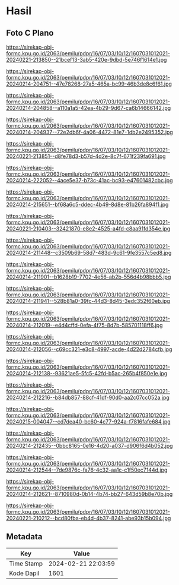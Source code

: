# Hasil

## Foto C Plano

https://sirekap-obj-formc.kpu.go.id/2063/pemilu/pdpr/16/07/03/10/12/1607031012021-20240221-213850--21bcef13-3ab5-420e-9dbd-5e746f1614e1.jpg

https://sirekap-obj-formc.kpu.go.id/2063/pemilu/pdpr/16/07/03/10/12/1607031012021-20240214-204751--47e78268-27a5-465a-bc99-46b3de8c6f61.jpg

https://sirekap-obj-formc.kpu.go.id/2063/pemilu/pdpr/16/07/03/10/12/1607031012021-20240214-204858--a110a1a5-42ea-4b29-9d67-ca6b14666142.jpg

https://sirekap-obj-formc.kpu.go.id/2063/pemilu/pdpr/16/07/03/10/12/1607031012021-20240214-204937--72e2db6f-4a06-4472-81e7-1db2e2495352.jpg

https://sirekap-obj-formc.kpu.go.id/2063/pemilu/pdpr/16/07/03/10/12/1607031012021-20240221-213851--d8fe78d3-b57d-4d2e-8c7f-671f239fa691.jpg

https://sirekap-obj-formc.kpu.go.id/2063/pemilu/pdpr/16/07/03/10/12/1607031012021-20240214-222052--4ace5e37-b73c-41ac-bc93-e47601482cbc.jpg

https://sirekap-obj-formc.kpu.go.id/2063/pemilu/pdpr/16/07/03/10/12/1607031012021-20240214-215651--bf68a6c5-ddec-4b49-8d8e-81b26fa894f1.jpg

https://sirekap-obj-formc.kpu.go.id/2063/pemilu/pdpr/16/07/03/10/12/1607031012021-20240221-210403--32421870-e8e2-4525-a4fd-c8aa91fd354e.jpg

https://sirekap-obj-formc.kpu.go.id/2063/pemilu/pdpr/16/07/03/10/12/1607031012021-20240214-211448--c3509b69-58d7-483d-9c61-9fe3557c5ed8.jpg

https://sirekap-obj-formc.kpu.go.id/2063/pemilu/pdpr/16/07/03/10/12/1607031012021-20240214-211901--b1628b19-7702-4e56-ab2b-556d4b98bbb5.jpg

https://sirekap-obj-formc.kpu.go.id/2063/pemilu/pdpr/16/07/03/10/12/1607031012021-20240214-211941--528b81a0-39fc-44d3-8d45-3edc352f60eb.jpg

https://sirekap-obj-formc.kpu.go.id/2063/pemilu/pdpr/16/07/03/10/12/1607031012021-20240214-212019--e4d4cffd-0efa-4f75-8d7b-585701118ff6.jpg

https://sirekap-obj-formc.kpu.go.id/2063/pemilu/pdpr/16/07/03/10/12/1607031012021-20240214-212056--c69cc321-e3c8-4997-acde-4d22d2784cfb.jpg

https://sirekap-obj-formc.kpu.go.id/2063/pemilu/pdpr/16/07/03/10/12/1607031012021-20240214-212138--93621ae5-5fc5-42fd-b5ac-265b4f850e1e.jpg

https://sirekap-obj-formc.kpu.go.id/2063/pemilu/pdpr/16/07/03/10/12/1607031012021-20240214-212216--b84db857-88cf-41df-90d0-aa2c07cc052a.jpg

https://sirekap-obj-formc.kpu.go.id/2063/pemilu/pdpr/16/07/03/10/12/1607031012021-20240215-004047--cd7dea40-bc60-4c77-924a-f7816fafe684.jpg

https://sirekap-obj-formc.kpu.go.id/2063/pemilu/pdpr/16/07/03/10/12/1607031012021-20240214-212435--0bbc8165-0e16-4d20-a037-d906f6d4b052.jpg

https://sirekap-obj-formc.kpu.go.id/2063/pemilu/pdpr/16/07/03/10/12/1607031012021-20240214-212544--7de9876c-fa76-4c32-aa1c-c1f50ec7144d.jpg

https://sirekap-obj-formc.kpu.go.id/2063/pemilu/pdpr/16/07/03/10/12/1607031012021-20240214-212621--8710980d-0b14-4b74-bb27-643d59b8e70b.jpg

https://sirekap-obj-formc.kpu.go.id/2063/pemilu/pdpr/16/07/03/10/12/1607031012021-20240221-210212--bcd80fba-eb4d-4b37-8241-abe93b15b094.jpg


## Metadata

| Key        | Value               |
| ---------- | ------------------- |
| Time Stamp | 2024-02-21 22:03:59 |
| Kode Dapil | 1601                |



